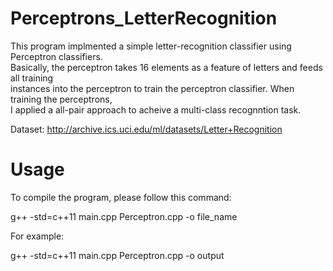 # Perceptrons_LetterRecognition

This program implmented a simple letter-recognition classifier using Perceptron classifiers. <br />
Basically, the perceptron takes 16 elements as a feature of letters and feeds all training <br />
instances into the perceptron to train the perceptron classifier. When training the perceptrons, <br />
I applied a all-pair approach to acheive a multi-class recognntion task. <br />

Dataset: http://archive.ics.uci.edu/ml/datasets/Letter+Recognition <br />

# Usage

To compile the program, please follow this command: <br />

g++ -std=c++11 main.cpp Perceptron.cpp -o file_name 

For example: 

g++ -std=c++11 main.cpp Perceptron.cpp -o output 
